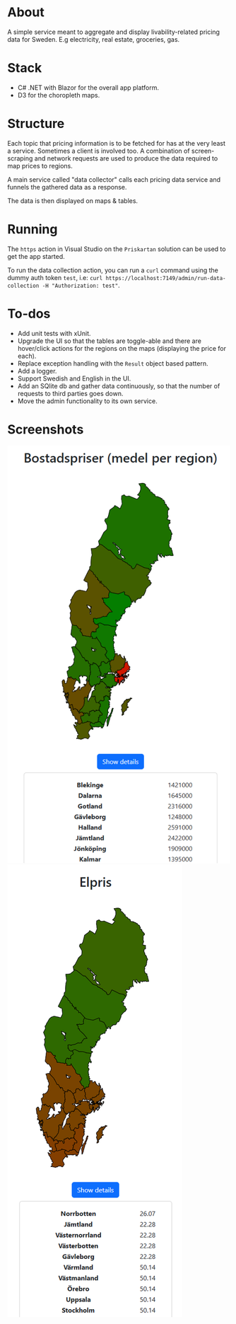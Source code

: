 # About
A simple service meant to aggregate and display livability-related pricing data for Sweden. E.g electricity, real estate, groceries, gas.

# Stack
* C# .NET with Blazor for the overall app platform.
* D3 for the choropleth maps.

# Structure
Each topic that pricing information is to be fetched for has at the very least a service. Sometimes a client is involved too.
A combination of screen-scraping and network requests are used to produce the data required to map prices to regions.

A main service called "data collector" calls each pricing data service and funnels the gathered data as a response.

The data is then displayed on maps & tables.

# Running
The `https` action in Visual Studio on the `Priskartan` solution can be used to get the app started.

To run the data collection action, you can run a `curl` command using the dummy auth token `test`, i.e:
`curl https://localhost:7149/admin/run-data-collection -H "Authorization: test"`.

# To-dos
* Add unit tests with xUnit.
* Upgrade the UI so that the tables are toggle-able and there are hover/click actions for the regions on the maps (displaying the price for each).
* Replace exception handling with the `Result` object based pattern.
* Add a logger.
* Support Swedish and English in the UI.
* Add an SQlite db and gather data continuously, so that the number of requests to third parties goes down.
* Move the admin functionality to its own service.

# Screenshots
![A view of the real estate prices map](/screenshots/real-estate-prices-map.png?raw=true)
![A view of the electricity prices map](/screenshots/electricity-prices-map.png?raw=true)